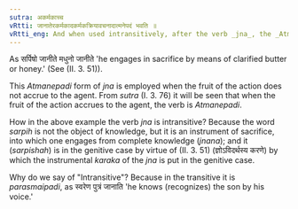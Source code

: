 ```yaml
---
sutra: अकर्मकाच्च
vRtti: जानातेरकर्मकादकर्मकक्रियावचनादात्मनेपदं भवति ॥
vRtti_eng: And when used intransitively, after the verb _jna_, the _Atmanepada_ is employed, even when the fruit of the action does not accrue to the agent.
---
```

As सर्पिषो जानीते मधुनो जानीते 'he engages in sacrifice by means of clarified butter or honey.' (See (II. 3. 51)).

This _Atmanepadi_ form of _jna_ is employed when the fruit of the action does not accrue to the agent. From _sutra_ (I. 3. 76) it will be seen that when the fruit of the action accrues to the agent, the verb is _Atmanepadi_.

How in the above example the verb _jna_ is intransitive? Because the word _sarpih_ is not the object of knowledge, but it is an instrument of sacrifice, into which one engages from complete knowledge (_jnana_); and it (_sarpishah_) is in the genitive case by virtue of (II. 3. 51) (ज्ञोऽविदर्थस्य करणे) by which the instrumental _karaka_ of the _jna_ is put in the genitive case.

Why do we say of "Intransitive"? Because in the transitive it is _parasmaipadi_, as स्वरेण पुत्रं जानाति 'he knows (recognizes) the son by his voice.'
